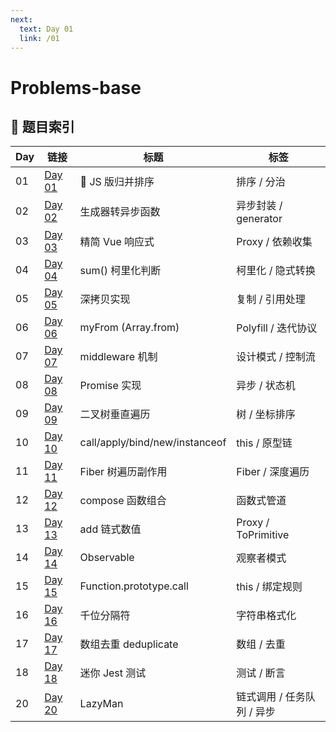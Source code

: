 ```yaml
---
next:
  text: Day 01
  link: /01
---
```


# Problems-base

## 📑 题目索引

| Day | 链接         | 标题                           | 标签                       |
| --- | ------------ | ------------------------------ | -------------------------- |
| 01  | [Day 01](01) | 🎉 JS 版归并排序               | 排序 / 分治                |
| 02  | [Day 02](02) | 生成器转异步函数               | 异步封装 / generator       |
| 03  | [Day 03](03) | 精简 Vue 响应式                | Proxy / 依赖收集           |
| 04  | [Day 04](04) | sum() 柯里化判断               | 柯里化 / 隐式转换          |
| 05  | [Day 05](05) | 深拷贝实现                     | 复制 / 引用处理            |
| 06  | [Day 06](06) | myFrom (Array.from)            | Polyfill / 迭代协议        |
| 07  | [Day 07](07) | middleware 机制                | 设计模式 / 控制流          |
| 08  | [Day 08](08) | Promise 实现                   | 异步 / 状态机              |
| 09  | [Day 09](09) | 二叉树垂直遍历                 | 树 / 坐标排序              |
| 10  | [Day 10](10) | call/apply/bind/new/instanceof | this / 原型链              |
| 11  | [Day 11](11) | Fiber 树遍历副作用             | Fiber / 深度遍历           |
| 12  | [Day 12](12) | compose 函数组合               | 函数式管道                 |
| 13  | [Day 13](13) | add 链式数值                   | Proxy / ToPrimitive        |
| 14  | [Day 14](14) | Observable                     | 观察者模式                 |
| 15  | [Day 15](15) | Function.prototype.call        | this / 绑定规则            |
| 16  | [Day 16](16) | 千位分隔符                     | 字符串格式化               |
| 17  | [Day 17](17) | 数组去重 deduplicate           | 数组 / 去重                |
| 18  | [Day 18](18) | 迷你 Jest 测试                 | 测试 / 断言                |
| 20  | [Day 20](20) | LazyMan                        | 链式调用 / 任务队列 / 异步 |
